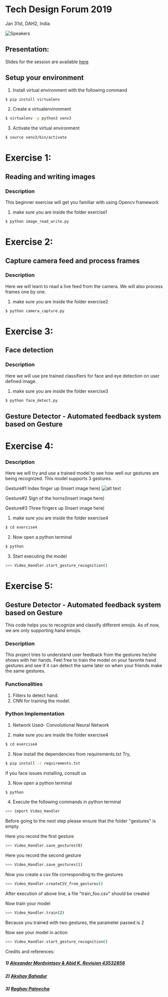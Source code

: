 
# Tech Design Forum 2019

Jan 31st, DAH2, India


![Speakers](dev_pros.png?raw=true "Speakers")



## Presentation:
Slides for the session are available [here](https://docs.google.com/presentation/d/1EKUK15o-_vl9FEYD4g2ooXN_IGBMjKF4-ZRRl4SyjSI/edit?usp=sharing)








## Setup your environment

1) Install virtual environment with the following command

```sh
$ pip install virtualenv
```


2) Create a virtualenvironment

```sh
$ virtualenv -p python3 venv3
```


3) Activate the virtual environment
```sh
$ source venv3/bin/activate
```


# Exercise 1:

## Reading and writing images

### Description
This beginner exercise will get you familiar with using Opencv framework

1) make sure you are inside the folder exercise1

```sh
$ python image_read_write.py
```

# Exercise 2:

## Capture camera feed and process frames

### Description
Here we will learn to read a live feed from the camera. We will also process frames one by one.

1) make sure you are inside the folder exercise2

```sh
$ python camera_capture.py
```

# Exercise 3:

## Face detection

### Description
Here we will use pre trained classifiers for face and eye detection on user defined image.

1) make sure you are inside the folder exercise3

```sh
$ python face_detect.py
```
## Gesture Detector - Automated feedback system based on Gesture

# Exercise 4:

### Description
Here we will try and use a trained model to see how well our gestures are being recognized.
This model supports 3 gestures.

Gesture#1
Index finger up (Insert image here)
![alt text](https://drive.google.com/open?id=14iXSCZpENmoWnXYc7HD3PjE-BFjYJm39)


Gesture#2
Sign of the horns(Insert image here)


Gesture#3
Three fingers up (Insert image here)

1) make sure you are inside the folder exercise4

```sh
$ cd exercise4
```

2) Now open a python terminal 

```sh
$ python
```

3) Start executing the model


```sh
>>> Video_Handler.start_gesture_recognition()
```





# Exercise 5:


## Gesture Detector - Automated feedback system based on Gesture

This code helps you to recognize and classify different emojis. As of now, we are only supporting hand emojis.

### Description
This project tries to understand user feedback from the gestures he/she shows with her hands. Feel free to train the model on your favorite hand gestures and see if it can detect the same later on when your friends make the same gestures.

### Functionalities
1) Filters to detect hand.
2) CNN for training the model.


### Python  Implementation

1) Network Used- Convolutional Neural Network


1) make sure you are inside the folder exercise4

```sh
$ cd exercise4
```


2) Now install the dependencies from requirements.txt
Try,

```sh
$ pip install -r requirements.txt
```



If you face issues installing, consult us

3) Now open a python terminal 

```sh
$ python
```




4) Execute the following commands in python terminal

```sh
>>> import Video_Handler
```

Before going to the next step please ensure that the folder "gestures" is empty.

Here you record the first gesture

```sh
>>> Video_Handler.save_gestures(0)
```



Here you record the second gesture

```sh
>>> Video_Handler.save_gestures(1)
```


Now you create a csv file corresponding to the gestures

```sh
>>> Video_Handler.createCSV_from_gestures()
```


After execution of above line, a file "train_foo.csv" should be created

Now train your model

```sh
>>> Video_Handler.train(2)
```
Because you trained with two gestures, the parameter passed is 2

Now see your model in action

```sh
>>> Video_Handler.start_gesture_recognition()
```



Credits and references:

##### 1) [Alexander Mordvintsev & Abid K. Revision 43532856](https://opencv-python-tutroals.readthedocs.io/en/latest/py_tutorials/py_objdetect/py_face_detection/py_face_detection.html)
##### 2) [Akshay Bahadur](https://github.com/akshaybahadur21/)
##### 3) [Raghav Patnecha](https://github.com/raghavpatnecha)












